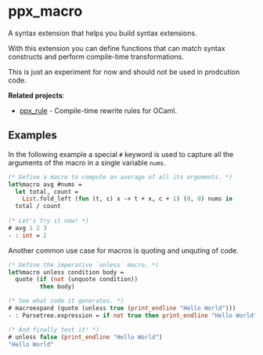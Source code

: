 # ppx_macro

A syntax extension that helps you build syntax extensions.

With this extension you can define functions that can match syntax constructs and perform compile-time transformations.

This is just an experiment for now and should not be used in prodcution code.

**Related projects**:

- [ppx_rule](https://github.com/rizo/ppx_rule) - Compile-time rewrite rules for OCaml.

## Examples

In the following example a special `#` keyword is used to capture all the arguments of the macro in a single variable `nums`.

```ocaml
(* Define a macro to compute an average of all its arguments. *)
let%macro avg #nums =
  let total, count =
    List.fold_left (fun (t, c) x -> t + x, c + 1) (0, 0) nums in
  total / count
  
(* Let's try it now! *)
# avg 1 2 3
- : int = 2
```

Another common use case for macros is quoting and unquting of code.

```ocaml
(* Define the imperative `unless` macro. *)
let%macro unless condition body =
  quote (if (not (unquote condition))
         then body)

(* See what code it generates. *)
# macroexpand (quote (unless true (print_endline "Hello World")))
- : Parsetree.expression = if not true then print_endline "Hello World"

(* And finally test it! *)
# unless false (print_endline "Hello World")
"Hello World"
```
